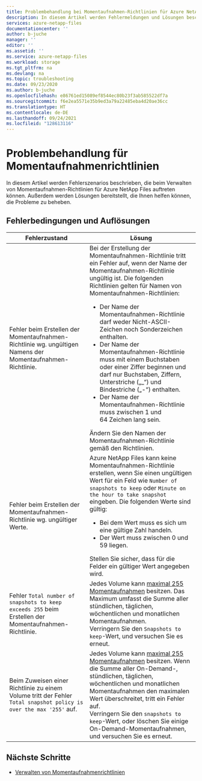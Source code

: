 ```yaml
---
title: Problembehandlung bei Momentaufnahmen-Richtlinien für Azure NetApp Files | Microsoft-Dokumentation
description: In diesem Artikel werden Fehlermeldungen und Lösungen beschrieben, mit denen Sie Probleme bei der Verwaltung von Momentaufnahmen-Richtlinien für Azure NetApp Files beheben können.
services: azure-netapp-files
documentationcenter: ''
author: b-juche
manager: ''
editor: ''
ms.assetid: ''
ms.service: azure-netapp-files
ms.workload: storage
ms.tgt_pltfrm: na
ms.devlang: na
ms.topic: troubleshooting
ms.date: 09/23/2020
ms.author: b-juche
ms.openlocfilehash: e86761ed15089ef8544ec80b23f3ab585522df7a
ms.sourcegitcommit: f6e2ea5571e35b9ed3a79a22485eba4d20ae36cc
ms.translationtype: HT
ms.contentlocale: de-DE
ms.lasthandoff: 09/24/2021
ms.locfileid: "128613116"
---
```

# <a name="troubleshoot-snapshot-policies"></a>Problembehandlung für Momentaufnahmenrichtlinien

In diesem Artikel werden Fehlerszenarios beschrieben, die beim Verwalten von Momentaufnahmen-Richtlinien für Azure NetApp Files auftreten können. Außerdem werden Lösungen bereitstellt, die Ihnen helfen können, die Probleme zu beheben.

## <a name="error-conditions-and-resolutions"></a>Fehlerbedingungen und Auflösungen 

|     Fehlerzustand    |     Lösung    |
|-|-|
| Fehler beim Erstellen der Momentaufnahmen-Richtlinie wg. ungültigen Namens der Momentaufnahmen-Richtlinie. | Bei der Erstellung der Momentaufnahmen-Richtlinie tritt ein Fehler auf, wenn der Name der Momentaufnahmen-Richtlinie ungültig ist. Die folgenden Richtlinien gelten für Namen von Momentaufnahmen-Richtlinien:  <ul><li> Der Name der Momentaufnahmen-Richtlinie darf weder Nicht-ASCII-Zeichen noch Sonderzeichen enthalten. </li> <li> Der Name der Momentaufnahmen-Richtlinie muss mit einem Buchstaben oder einer Ziffer beginnen und darf nur Buchstaben, Ziffern, Unterstriche („_“) und Bindestriche („-“) enthalten. </li> <li> Der Name der Momentaufnahmen-Richtlinie muss zwischen 1 und 64 Zeichen lang sein.  </li></ul> Ändern Sie den Namen der Momentaufnahmen-Richtlinie gemäß den Richtlinien.  |
| Fehler beim Erstellen der Momentaufnahmen-Richtlinie wg. ungültiger Werte. | Azure NetApp Files kann keine Momentaufnahmen-Richtlinie erstellen, wenn Sie einen ungültigen Wert für ein Feld wie `Number of snapshots to keep` oder `Minute on the hour to take snapshot` eingeben. Die folgenden Werte sind gültig:  <ul><li>Bei dem Wert muss es sich um eine gültige Zahl handeln.</li> <li>Der Wert muss zwischen 0 und 59 liegen.</li></ul> Stellen Sie sicher, dass für die Felder ein gültiger Wert angegeben wird. | 
| Fehler `Total number of snapshots to keep exceeds 255` beim Erstellen der Momentaufnahmen-Richtlinie. | Jedes Volume kann [maximal 255 Momentaufnahmen](azure-netapp-files-resource-limits.md) besitzen. Das Maximum umfasst die Summe aller stündlichen, täglichen, wöchentlichen und monatlichen Momentaufnahmen. <br> Verringern Sie den `Snapshots to keep`-Wert, und versuchen Sie es erneut. |
| Beim Zuweisen einer Richtlinie zu einem Volume tritt der Fehler `Total snapshot policy is over the max '255'` auf. | Jedes Volume kann [maximal 255 Momentaufnahmen](azure-netapp-files-resource-limits.md) besitzen. Wenn die Summe aller On-Demand-, stündlichen, täglichen, wöchentlichen und monatlichen Momentaufnahmen den maximalen Wert überschreitet, tritt ein Fehler auf. <br> Verringern Sie den `snapshots to keep`-Wert, oder löschen Sie einige On-Demand-Momentaufnahmen, und versuchen Sie es erneut. | 

## <a name="next-steps"></a>Nächste Schritte  

* [Verwalten von Momentaufnahmenrichtlinien](snapshots-manage-policy.md)
